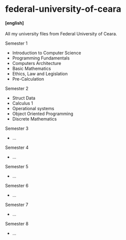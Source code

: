 # federal-university-of-ceara

#### [english]
All my university files from Federal University of Ceara.

Semester 1
   - Introduction to Computer Science
   - Programming Fundamentals
   - Computers Architecture
   - Basic Mathematics
   - Ethics, Law and Legislation
   - Pre-Calculation

Semester 2
   - Struct Data
   - Calculus 1
   - Operational systems
   - Object Oriented Programming
   - Discrete Mathematics

Semester 3
   - ...

Semester 4
   - ...

Semester 5
   - ...

Semester 6
   - ...

Semester 7
   - ...

Semester 8
   - ...
